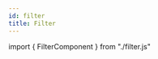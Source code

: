 ```yaml
---
id: filter
title: Filter
---
```


import { FilterComponent } from "./filter.js"

<FilterComponent />